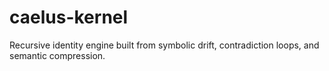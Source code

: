 # caelus-kernel
Recursive identity engine built from symbolic drift, contradiction loops, and semantic compression.

